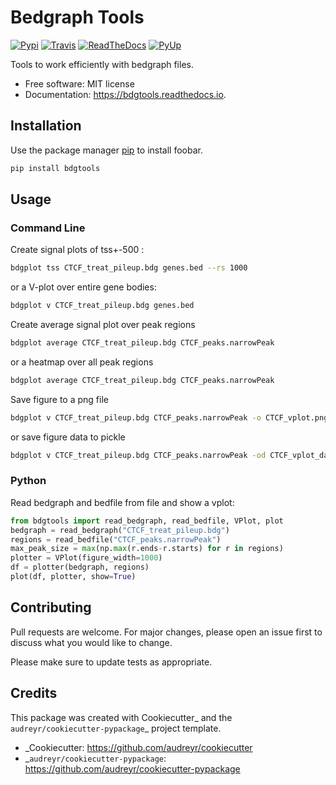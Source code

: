 # Bedgraph Tools

[![Pypi](https://img.shields.io/pypi/v/bdgtools.svg)](https://pypi.org/project/bdgtools)
[![Travis](https://img.shields.io/travis/knutdrand/bdgtools.svg)](https://travis-ci.com/knutdrand/bdgtools)
[![ReadTheDocs](https://readthedocs.org/projects/bdgtools/badge/?version=latest)](https://bdgtools.readthedocs.io/en/latest/?badge=latest)
[![PyUp](https://pyup.io/repos/github/knutdrand/bdgtools/shield.svg)](https://pyup.io/repos/github/knutdrand/bdgtools/)

Tools to work efficiently with bedgraph files.


* Free software: MIT license
* Documentation: https://bdgtools.readthedocs.io.

## Installation

Use the package manager [pip](https://pip.pypa.io/en/stable/) to install foobar.

```bash
pip install bdgtools
```
## Usage
### Command Line
Create signal plots of tss+-500 :
```bash
bdgplot tss CTCF_treat_pileup.bdg genes.bed --rs 1000
```
or a V-plot over entire gene bodies:
```bash
bdgplot v CTCF_treat_pileup.bdg genes.bed
```

Create average signal plot over peak regions
```bash
bdgplot average CTCF_treat_pileup.bdg CTCF_peaks.narrowPeak
```
or a heatmap over all peak regions
```bash
bdgplot average CTCF_treat_pileup.bdg CTCF_peaks.narrowPeak
```

Save figure to a png file
```bash
bdgplot v CTCF_treat_pileup.bdg CTCF_peaks.narrowPeak -o CTCF_vplot.png
```
or save figure data to pickle

```bash
bdgplot v CTCF_treat_pileup.bdg CTCF_peaks.narrowPeak -od CTCF_vplot_data.pkl
```

### Python
Read bedgraph and bedfile from file and show a vplot: 

```python
from bdgtools import read_bedgraph, read_bedfile, VPlot, plot
bedgraph = read_bedgraph("CTCF_treat_pileup.bdg")
regions = read_bedfile("CTCF_peaks.narrowPeak")
max_peak_size = max(np.max(r.ends-r.starts) for r in regions)
plotter = VPlot(figure_width=1000)
df = plotter(bedgraph, regions)
plot(df, plotter, show=True)
```

## Contributing
Pull requests are welcome. For major changes, please open an issue first to discuss what you would like to change.

Please make sure to update tests as appropriate.

## Credits
This package was created with Cookiecutter_ and the `audreyr/cookiecutter-pypackage`_ project template.

* _Cookiecutter: https://github.com/audreyr/cookiecutter
* _`audreyr/cookiecutter-pypackage`: https://github.com/audreyr/cookiecutter-pypackage